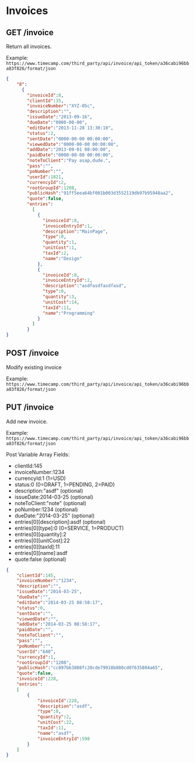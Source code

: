 Invoices
======

GET /invoice
----------

Return all invoices.

Example:
`https://www.timecamp.com/third_party/api/invoice/api_token/a36cabi96bba83f826/format/json`

```json
{
    "8":
      {
        "invoiceId":8,
        "clientId":35,
        "invoiceNumber":"XYZ-05c",
        "description":"",
        "issueDate":"2013-09-16",
        "dueDate":"0000-00-00",
        "editDate":"2013-11-28 13:30:10",
        "status":2,
        "sentDate":"0000-00-00 00:00:00",
        "viewedDate":"0000-00-00 00:00:00",
        "addDate":"2013-09-01 08:00:00",
        "paidDate":"0000-00-00 00:00:00",
        "noteToClient":"Pay asap,dude.",
        "pass":"",
        "poNumber":"",
        "userId":1821,
        "currencyId":2,
        "rootGroupId":1208,
        "publicHash":"91ff5eea64bf001b003d3552119db97b95948aa2",
        "quote":false,
        "entries":
          [
            {
              "invoiceId":8,
              "invoiceEntryId":1,
              "description":"MainPage",
              "type":0,
              "quantity":1,
              "unitCost":1,
              "taxId":2,
              "name":"Design"
            },
            {
              "invoiceId":8,
              "invoiceEntryId":2,
              "description":"asdfasdfasdfasd",
              "type":0,
              "quantity":3,
              "unitCost":14,
              "taxId":11,
              "name":"Programming"
            }
          ]
        }
}
```

POST /invoice
----------

Modify existing invoice

Example:
`https://www.timecamp.com/third_party/api/invoice/api_token/a36cabi96bba83f826/format/json`

PUT /invoice
----------

Add new invoice.

Example:
`https://www.timecamp.com/third_party/api/invoice/api_token/a36cabi96bba83f826/format/json`

Post Variable Array Fields:
* clientId:145
* invoiceNumber:1234
* currencyId:1 (1=USD)
* status:0 (0=DRAFT, 1=PENDING, 2=PAID)
* description:"asdf" (optional)
* issueDate:2014-03-25 (optional)
* noteToClient:"note" (optional)
* poNumber:1234 (optional)
* dueDate:"2014-03-25" (optional)
* entries[0][description]:asdf (optional)
* entries[0][type]:0 (0=SERVICE, 1=PRODUCT)
* entries[0][quantity]:2
* entries[0][unitCost]:22
* entries[0][taxId]:11
* entries[0][name]:asdf
* quote:false (optional)


```json
{
    "clientId":145,
    "invoiceNumber":"1234",
    "description":"",
    "issueDate":"2014-03-25",
    "dueDate":"",
    "editDate":"2014-03-25 08:58:17",
    "status":0,
    "sentDate":"",
    "viewedDate":"",
    "addDate":"2014-03-25 08:58:17",
    "paidDate":"",
    "noteToClient":"",
    "pass":"",
    "poNumber":"",
    "userId":"640",
    "currencyId":1,
    "rootGroupId":"1208",
    "publicHash":"cc897bb3808fc20cde79918b080cd0f635804a65",
    "quote":false,
    "invoiceId":228,
    "entries":
    [
        {
            "invoiceId":228,
            "description":"asdf",
            "type":0,
            "quantity":2,
            "unitCost":22,
            "taxId":11,
            "name":"asdf",
            "invoiceEntryId":598
        }
    ]
}
```
